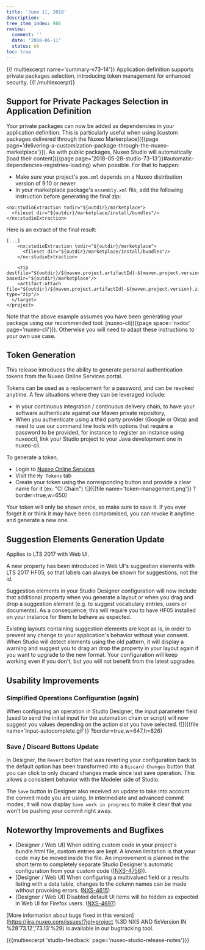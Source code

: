 ```yaml
---
title: 'June 11, 2018'
description: .
tree_item_index: 986
review:
  comment: ''
  date: '2018-06-11'
  status: ok
toc: true
---
```


{{! multiexcerpt name='summary-v73-14'}}
Application definition supports private packages selection, introducing token management for enhanced security.
{{! /multiexcerpt}}

## Support for Private Packages Selection in Application Definition
Your private packages can now be added as dependencies in your application definition. This is particularly useful when using [custom packages delivered through the Nuxeo Markerplace]({{page page='delivering-a-customization-package-through-the-nuxeo-marketplace'}}). As with public packages, Nuxeo Studio will automatically [load their content]({{page page='2018-05-28-studio-73-13'}}#automatic-dependencies-registries-loading) when possible. For that to happen:
- Make sure your project's `pom.xml` depends on a Nuxeo distribution version of 9.10 or newer
- In your marketplace package's `assembly.xml` file, add the following instruction before generating the final zip:

```
<nx:studioExtraction todir="${outdir}/marketplace">
  <fileset dir="${outdir}/marketplace/install/bundles"/>
</nx:studioExtraction>
```

Here is an extract of the final result:

```
[...]
    <nx:studioExtraction todir="${outdir}/marketplace">
      <fileset dir="${outdir}/marketplace/install/bundles"/>
    </nx:studioExtraction>

    <zip destfile="${outdir}/${maven.project.artifactId}-${maven.project.version}.zip" basedir="${outdir}/marketplace"/>
    <artifact:attach file="${outdir}/${maven.project.artifactId}-${maven.project.version}.zip" type="zip"/>
  </target>
</project>
```

Note that the above example assumes you have been generating your package using our recommended tool: [nuxeo-cli]({{page space='nxdoc' page='nuxeo-cli'}}). Otherwise you will need to adapt these instructions to your own use case.

## Token Generation
This release introduces the ability to generate personal authentication tokens from the Nuxeo Online Services portal.

Tokens can be used as a replacement for a password, and can be revoked anytime. A few situations where they can be leveraged include:
- In your continuous integration / continuous delivery chain, to have your software authenticate against our Maven private repository,
- When you authenticate using a third party provider (Google or Okta) and need to use our command line tools with options that require a password to be provided, for instance to register an instance using nuxeoctl, link your Studio project to your Java development one in nuxeo-cli.

To generate a token,
- Login to <a target="_blank" href="https://connect.nuxeo.com">Nuxeo Online Services</a>
- Visit the `My Tokens` tab
- Create your token using the corresponding button and provide a clear name for it (ex: "CI Chain")
![]({{file name='token-management.png'}} ?border=true,w=650)

Your token will only be shown once, so make sure to save it. If you ever forget it or think it may have been compromised, you can revoke it anytime and generate a new one.

## Suggestion Elements Generation Update
Applies to LTS 2017 with Web UI.

A new property has been introduced in Web UI's suggestion elements with LTS 2017 HF05, so that labels can always be shown for suggestions, not the id.

Suggestion elements in your Studio Designer configuration will now include that additional property when you generate a layout or when you drag and drop a suggestion element (e.g. to suggest vocabulary entries, users or documents). As a consequence, this will require you to have HF05 installed on your instance for them to behave as expected.

Existing layouts containing suggestion elements are kept as is, in order to prevent any change to your application's behavior without your consent. When Studio will detect elements using the old pattern, it will display a warning and suggest you to drag an drop the property in your layout again if you want to upgrade to the new format. Your configuration will keep working even if you don't, but you will not benefit from the latest upgrades.

## Usability Improvements
### Simplified Operations Configuration (again)
When configuring an operation in Studio Designer, the input parameter field (used to send the initial input for the automation chain or script) will now suggest you values depending on the action slot you have selected.
![]({{file name='input-autocomplete.gif'}} ?border=true,w=647,h=826)

### Save / Discard Buttons Update
In Designer, the `Revert` button that was reverting your configuration back to the default option has been transformed into a `Discard Changes` button that you can click to only discard changes made since last save operation. This allows a consistent behavior with the Modeler side of Studio.

The `Save` button in Designer also received an update to take into account the commit mode you are using. In intermediate and advanced commit modes, it will now display `Save work in progress` to make it clear that you won't be pushing your commit right away.

## Noteworthy Improvements and Bugfixes
- [Designer / Web UI] When adding custom code in your project's bundle.html file, custom entries are kept. A known limitation is that your code may be moved inside the file. An improvement is planned in the short term to completely separate Studio Designer's automatic configuration from your custom code (([NXS-4758](https://jira.nuxeo.com/browse/NXS-4758))).
- [Designer / Web UI] When configuring a multivalued field or a results listing with a data table, changes to the column names can be made without provoking errors. ([NXS-4615](https://jira.nuxeo.com/browse/NXS-4615))
- [Designer / Web UI] Disabled default UI items will be hidden as expected in Web UI for Firefox users. ([NXS-4697](https://jira.nuxeo.com/browse/NXS-4697))

[More information about bugs fixed in this version](https://jira.nuxeo.com/issues/?jql=project %3D NXS AND fixVersion IN %28'73.12','73.13'%29) is available in our bugtracking tool.

{{{multiexcerpt 'studio-feedback' page='nuxeo-studio-release-notes'}}}
